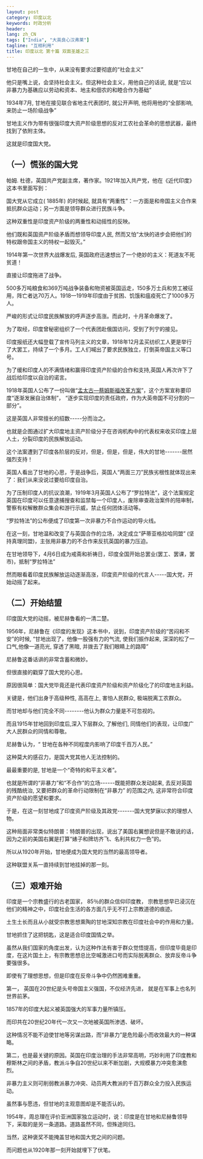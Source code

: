 ```yaml
---
layout: post
category: 印度以北
keywords: 时政分析
header:
lang: zh_CN 
tags: ["India", "大英良心汉弗莱"]
tagline: "互相利用"
title: 印度以北 第十篇 双面圣雄之三
---
```


甘地在自己的一生中，从来没有要求过要彻底的“社会主义”

他只是嘴上说，会坚持社会主义。但这种社会主义，用他自己的话说, 就是“应以非暴力为基礁应以劳动和资本、地主和佃农的和睦合作为基础”

1934年7月, 甘地在接见联合省地主代表团时, 就公开声明, 他将用他的“全部影响, 来防止一场阶级战争”

甘地主义作为带有很强印度大资产阶级思想的反对工农社会革命的思想武器，最终找到了依附主体。

这就是印度国大党。

## （一）慌张的国大党

帕姆. 杜德，英国共产党副主席，著作家。1921年加入共产党，他在《近代印度》这本书里面写到：

国大党从它成立( 1885年) 的时候起, 就具有“两重性”：一方面是和帝国主义合作来抵抗群众运动；另一方面是领导群众进行民族斗争。

这种双重性是印度资产阶级的两重性和动摇性的反映。

他们既和英国资产阶级矛盾而想领导印度人民, 然而又怕“太快的进步会把他们的特权跟帝国主义的特权一起毁灭。”

1914年第一次世界大战爆发后, 英国政府迅速想出了一个绝妙的主义：死道友不死贫道！

直接让印度拖进了战争。

500多万吨粮食和369万吨战争装备和物资被英国运走，150多万士兵和劳工被征用，阵亡者达70万人。1918—1919年印度由于贫困、饥饿和瘟疫死亡了1000多万人。

严峻的形式让印度民族解放的呼声逐步高涨。而此时，十月革命爆发了。

为了取经，印度曾秘密组织了一个代表团赴俄国访问，受到了列宁的接见。

印度报纸还大幅登载了宣传马列主义的文章，1918年12月孟买纺织工人更是举行了大罢工，持续了一个多月。工人们喊出了要求民族独立，打倒英帝国主义等口号。

为了缓和印度人的不满情绪和赢得印度资产阶级的合作和支持,英国人再次许下了战后给印度以自治的诺言。

1918年英国人公布了一份叫做“[孟太古—蔡姆斯福改革方案](https://en.wikipedia.org/wiki/Montagu%E2%80%93Chelmsford_Reforms)”，这个方案宣称要印度“逐渐发展自治体制”， “逐步实现印度的责任政府，作为大英帝国不可分割的一部分”。

这是英国人非常擅长的招数-----分而治之。

也就是企图通过扩大印度地主资产阶级分子在咨询机构中的代表权来收买印度上层人土，分裂印度的民族解放运动。

这个法案遭到了印度各阶层的反对，但是，但是，但是，伟大的甘地-------居然强烈支持！

英国人看出了甘地的心思，于是战争后，英国人“两面三刀”民族劣根性就体现出来了：我们从来没说过要给印度自治。

为了压制印度人的抗议浪潮，1919年3月英国人公布了“罗拉特法”，这个法案规定英国在印度可以任意逮捕搜查和监禁每一个印度人，废除审查政治案件的陪审制，警察有权解散群众集会和游行示威，禁止任何团体活动等。

“罗拉特法”的公布便成了印度第一次非暴力不合作运动的导火线。

在这一刻，甘地温和改变了与英国合作的立场，决定成立“萨蒂亚格拉哈同盟” (坚持真理同盟)，主张用非暴力的不合作来反抗英国的暴力压迫。

在甘地领导下，4月6日成为戒斋和祈祷日，印度全国开始总罢业(罢工、罢课，罢市)，抵制“罗拉特法”

然而眼看着印度民族解放运动逐渐高涨，印度资产阶级的代言人-----国大党，开始动摇了起来。

## （二）开始结盟

印度国大党的动摇，被尼赫鲁看的一清二楚。

1956年，尼赫鲁在《印度的发现》这本书中，说到，印度资产阶级的“苦闷和不安”的时候, “甘地出现了，他像一股强有力的气流, 使我们振作起来, 深深的松了一口气,他像一道亮光, 穿透了黑暗, 并拨去了我们眼睛上的路障”

尼赫鲁这番话讲的非常含蓄和微妙。

但很直接的戳穿了国大党的心思。

原因很简单：国大党毕竟还是代表印度资产阶级和资产阶级化了的印度地主利益。

关键是，他们出身于高级种性, 高高在上, 害怕人民群众, 极端脱离工农群众。

而甘地却与他们完全不同--------他认为群众力量是不可忽视的。

而且1915年甘地回到印度后,深入下层群众, 了解他们, 同情他们的表现，让印度广大人民群众的同情和尊敬。

尼赫鲁认为，“ 甘地在各种不同程度内影响了印度千百万人民。”

这种莫大的感召力，是国大党其他人无法控制的。

最最重要的是, 甘地是一个“奇特的和平主义者”。

也就是所谓的“非暴力”和“不合作”的立场------既能把群众发动起来, 去反对英国的残酷统治, 又要把群众的革命行动限制在“非暴力” 的范围之内, 这非常符合印度资产阶级的愿望和要求。

于是，在这一刻甘地成了印度资产阶级及其政党-------国大党梦寐以求的理想人物。

这种局面非常类似特朗普：特朗普的出现，说出了美国右翼想说但是不敢说的话，因为之前的美国右翼是打算“婊子和牌坊齐飞、名利共权力一色”的。

所以从1920年开始，甘地便成为国大党的当然的最高领导者。

这种联盟关系一直持续到甘地挂掉的那一刻。

## （三）艰难开始

印度是一个宗教盛行的古老国家， 85％的群众信仰印度教， 宗教思想早已浸沉在他们的精神之中，印度社会生活的各方面几乎无不打上宗教道德的痕迹。

土生土长而且从小就受宗教思想熏陶的甘地深知宗教在印度社会中的作用和力量。

甘地抓住了这把钥匙，这是适合印度国情之举。

虽然从我们国家的角度出发，认为这种作法有害于群众觉悟提高，但印度毕竟是印度，在这片国土上，有宗教思想总比空喊激进口号而实际脱离群众、放弃反帝斗争要强很多。

即使有了理想思想，但是印度在反帝斗争中仍然困难重重。

第一， 英国在20世纪是头号帝国主义强国，不仅经济先进， 就是在军事上也名列世界前茅。

1857年的印度大起义被英国强大的军事力量所镇压。

而印共在20世纪20年代一次又一次地被英国所渗透、破坏。

这种情况不能不迫使甘地等另谋出路，而“非暴力”是危险最小而收效最大的一种谋略。

第二，也是最关键的原因。英国在印度治理的手法非常高明，巧妙利用了印度教和穆斯林之间的矛盾，教派斗争自20世纪以来不断加剧，大规模暴力冲突愈演愈烈。

非暴力主义则可削弱教派暴力冲突、动员两大教派的千百万群众全力投入民族运动。

虽然事与愿违，但甘地的主观意图却是不能否认的。

1954年，周总理在评价亚洲国家独立运动时，说：印度是在甘地和尼赫鲁领导下，采取的是另一条道路。道路虽然不同，但殊途同归。

当然，这种褒奖不能掩盖甘地和国大党之间的问题。

而问题也从1920年那一刻开始就埋下了伏笔。



